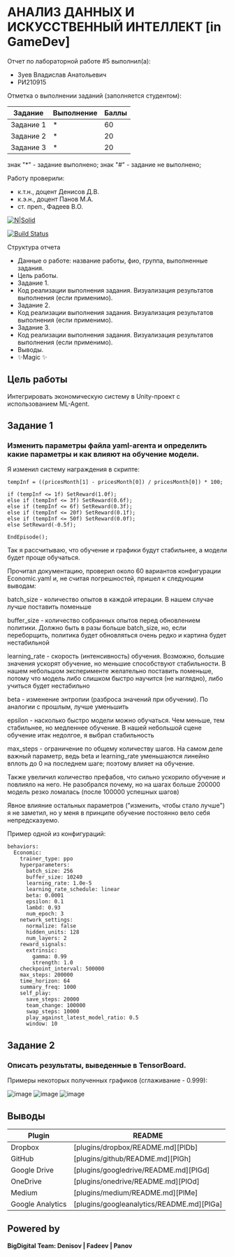 # АНАЛИЗ ДАННЫХ И ИСКУССТВЕННЫЙ ИНТЕЛЛЕКТ [in GameDev]
Отчет по лабораторной работе #5 выполнил(а):
- Зуев Владислав Анатольевич
- РИ210915

Отметка о выполнении заданий (заполняется студентом):

| Задание | Выполнение | Баллы |
| ------ | ------ | ------ |
| Задание 1 | * | 60 |
| Задание 2 | * | 20 |
| Задание 3 | * | 20 |

знак "*" - задание выполнено; знак "#" - задание не выполнено;

Работу проверили:
- к.т.н., доцент Денисов Д.В.
- к.э.н., доцент Панов М.А.
- ст. преп., Фадеев В.О.

[![N|Solid](https://cldup.com/dTxpPi9lDf.thumb.png)](https://nodesource.com/products/nsolid)

[![Build Status](https://travis-ci.org/joemccann/dillinger.svg?branch=master)](https://travis-ci.org/joemccann/dillinger)

Структура отчета

- Данные о работе: название работы, фио, группа, выполненные задания.
- Цель работы.
- Задание 1.
- Код реализации выполнения задания. Визуализация результатов выполнения (если применимо).
- Задание 2.
- Код реализации выполнения задания. Визуализация результатов выполнения (если применимо).
- Задание 3.
- Код реализации выполнения задания. Визуализация результатов выполнения (если применимо).
- Выводы.
- ✨Magic ✨


## Цель работы
Интегрировать экономическую систему в Unity-проект с использованием ML-Agent.


## Задание 1
### Изменить параметры файла yaml-агента и определить какие параметры и как влияют на обучение модели.

Я изменил систему награждения в скрипте:


```
tempInf = ((pricesMonth[1] - pricesMonth[0]) / pricesMonth[0]) * 100;

if (tempInf <= 1f) SetReward(1.0f);
else if (tempInf <= 3f) SetReward(0.6f);
else if (tempInf <= 6f) SetReward(0.3f);
else if (tempInf <= 20f) SetReward(0.1f);
else if (tempInf <= 50f) SetReward(0.0f);
else SetReward(-0.5f);

EndEpisode();
```

Так я рассчитываю, что обучение и графики будут стабильнее, а модели будет проще обучаться.


Прочитал документацию, проверил около 60 вариантов конфигурации Economic.yaml и, не считая погрешностей, пришел к следующим выводам:

batch_size - количество опытов в каждой итерации. В нашем случае лучше поставить поменьше

buffer_size - количество собранных опытов перед обновлением политики. Должно быть в разы больше batch_size, но, если переборщить, политика будет обновляться очень редко и картина будет нестабильной

learning_rate - скорость (интенсивность) обучения. Возможно, большие значения ускорят обучение, но меньшие способствуют стабильности. В нашем небольшом эксперименте желательно поставить поменьше, потому что модель либо слишком быстро научится (не наглядно), либо учиться будет нестабильно

beta - изменение энтропии (разброса значений при обучении). По аналогии с прошлым, лучше уменьшить

epsilon - насколько быстро модели можно обучаться. Чем меньше, тем стабильнее, но медленнее обучение. В нашей небольшой сцене обучение итак недолгое, я выбрал стабильность

max_steps - ограничение по общему количеству шагов. На самом деле важный параметр, ведь beta и learning_rate уменьшаются линейно вплоть до 0 на последнем шаге; поэтому влияет на обучение.


Также увеличил количество префабов, что сильно ускорило обучение и повлияло на него. Не разобрался почему, но на шагах больше 200000 модель резко ломалась (после 100000 успешных шагов)

Явное влияние остальных параметров ("изменить, чтобы стало лучше") я не заметил, но у меня в принципе обучение постоянно вело себя непредсказуемо.


Пример одной из конфигураций:

```
behaviors:
  Economic:
    trainer_type: ppo
    hyperparameters:
      batch_size: 256
      buffer_size: 10240
      learning_rate: 1.0e-5
      learning_rate_schedule: linear
      beta: 0.0001
      epsilon: 0.1
      lambd: 0.93
      num_epoch: 3      
    network_settings:
      normalize: false
      hidden_units: 128
      num_layers: 2
    reward_signals:
      extrinsic:
        gamma: 0.99
        strength: 1.0
    checkpoint_interval: 500000
    max_steps: 200000
    time_horizon: 64
    summary_freq: 1000
    self_play:
      save_steps: 20000
      team_change: 100000
      swap_steps: 10000
      play_against_latest_model_ratio: 0.5
      window: 10
```





## Задание 2
### Описать результаты, выведенные в TensorBoard.

Примеры некоторых полученных графиков (сглаживание - 0.999):

![image](https://user-images.githubusercontent.com/49882084/205174015-99644dab-ee80-4515-85cd-f4b7756caace.png)
![image](https://user-images.githubusercontent.com/49882084/205174056-b23605e1-69e3-453b-b002-6e84f32c5ddc.png)
![image](https://user-images.githubusercontent.com/49882084/205174078-13b22ccf-78b7-4638-b526-45e82fe17fe1.png)






## Выводы


| Plugin | README |
| ------ | ------ |
| Dropbox | [plugins/dropbox/README.md][PlDb] |
| GitHub | [plugins/github/README.md][PlGh] |
| Google Drive | [plugins/googledrive/README.md][PlGd] |
| OneDrive | [plugins/onedrive/README.md][PlOd] |
| Medium | [plugins/medium/README.md][PlMe] |
| Google Analytics | [plugins/googleanalytics/README.md][PlGa] |

## Powered by

**BigDigital Team: Denisov | Fadeev | Panov**
